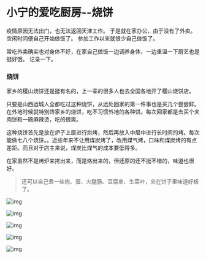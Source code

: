 # 小宁的爱吃厨房--烧饼

疫情原因无法出门，也无法返回天津工作。
于是就在家办公，由于没有了外卖。空闲时间便自己开始做饭了。
参加工作以来就很少自己做饭了。

常吃外卖确实也对身体不好，在家自己做饭一边调养身体，一边重温一下厨艺也是挺好饿。
记录一下。

### 烧饼
家乡的稷山烧饼还是挺有名的，上一辈的很多人也去全国各地开了稷山烧饼店。

只要是山西运城人全都吃过这种烧饼，从远处回家的第一件事也是买几个尝尝鲜。在外地时候就特别馋家乡的烧饼，吃不习惯外地的各种饼。每次回家都是去买个夹肉饼和一碗麻辣烫，吃的很爽。

这种烧饼首先是放在炉子上层进行烘烤，然后再放入中层中进行长时间的烤。每次能做七八个烧饼。。近些年来不让用煤炭烤了，改用煤气烤，口味和煤炭烤的有点差距。而且对于店主来说，煤炭比煤气的成本要低得多。

在家虽然不是烤炉来拷出来，而是烙出来的，但还原的还不挺不错的，味道也很好。

> 还可以自己煮一些肉、蛋、火腿肠、豆腐串、生菜叶，夹在饼子里味道好极了。

![img](https://s1.ax1x.com/2020/09/25/09tU29.jpg)

![img](https://s1.ax1x.com/2020/09/25/09ttC4.jpg)

![img](https://s1.ax1x.com/2020/09/25/09t0Dx.jpg)

![img](https://s1.ax1x.com/2020/09/25/09tBb6.jpg)

![img](https://s1.ax1x.com/2020/09/25/09tN8J.jpg)
